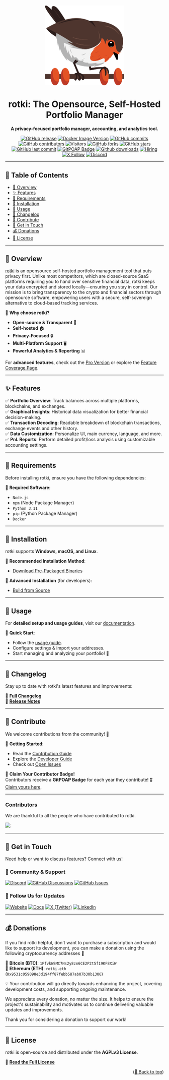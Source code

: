 <div id="top"></div>

<p align="center">
  <img src="https://raw.githubusercontent.com/rotki/rotki/develop/frontend/app/public/assets/images/rotkehlchen_no_text.png" alt="rotki Logo" width="250">
</p>

<h1 align="center">rotki: The Opensource, Self-Hosted Portfolio Manager</h1>

<p align="center">
  <strong>A privacy-focused portfolio manager, accounting, and analytics tool.</strong>
</p>

<div align="center">

[![GitHub release](https://img.shields.io/github/release/rotki/rotki.svg)](https://GitHub.com/rotki/rotki/releases/)
[![Docker Image Version](https://img.shields.io/docker/v/rotki/rotki/latest?label=Docker)](https://hub.docker.com/r/rotki/rotki)
[![GitHub commits](https://img.shields.io/github/commits-since/rotki/rotki/latest.svg)](https://GitHub.com/rotki/rotki/commit/)
[![GitHub contributors](https://img.shields.io/github/contributors/rotki/rotki.svg?style=flat)](https://github.com/rotki/rotki/graphs/contributors)
![Visitors](https://api.visitorbadge.io/api/visitors?path=rotki%2Frotki%20&countColor=%23263759&style=flat)
[![GitHub forks](https://img.shields.io/github/forks/rotki/rotki)](https://github.com/rotki/rotki/forks)
[![GitHub stars](https://img.shields.io/github/stars/rotki/rotki)](https://github.com/rotki/rotki/stargazers)
[![GitHub last commit](https://img.shields.io/github/last-commit/rotki/rotki)](https://github.com/rotki/rotki/commits/master)
[![GitPOAP Badge](https://public-api.gitpoap.io/v1/repo/rotki/rotki/badge)](https://www.gitpoap.io/gh/rotki/rotki)
[![Github downloads](https://img.shields.io/github/downloads/rotki/rotki/total.svg)](https://GitHub.com/rotki/rotki/releases/)
[![Hiring](https://img.shields.io/badge/Hiring-Open-brightgreen)](https://rotki.com/jobs/)
[![X Follow](https://img.shields.io/twitter/follow/rotkiapp)](https://twitter.com/rotkiapp)
[![Discord](https://img.shields.io/discord/657906918408585217.svg?label=&logo=discord&logoColor=ffffff&color=7389D8&labelColor=6A7EC2)](https://discord.rotki.com/)

</div>

---

## 📌 **Table of Contents**
- [📖 Overview](#overview)
- [✨ Features](#features)
- [🔧 Requirements](#requirements)
- [🚀 Installation](#installation)
- [📘 Usage](#usage)
- [📜 Changelog](#changelog)
- [🤝 Contribute](#contribute)
- [📢 Get in Touch](#get-in-touch)
- [💰 Donations](#donations)
- [📄 License](#license)

---

<div id="overview"></div>

## 📖 **Overview**
[rotki](https://rotki.com/) is an opensource self-hosted portfolio management tool that puts privacy first. Unlike most competitors, which are closed-source SaaS platforms requiring you to hand over sensitive financial data, rotki keeps your data encrypted and stored locally—ensuring you stay in control. Our mission is to bring transparency to the crypto and financial sectors through opensource software, empowering users with a secure, self-sovereign alternative to cloud-based tracking services.

🔹 **Why choose rotki?**
- **Open-source & Transparent** 📖  
- **Self-hosted** 🏠  
- **Privacy-Focused** 🔒  
- **Multi-Platform Support** 🖥  
- **Powerful Analytics & Reporting** 📊  

For **advanced features**, check out the [Pro Version](https://rotki.com/products/) or explore the [Feature Coverage Page](https://rotki.com/products/details).

---

<div id="features"></div>

## ✨ **Features**
✅ **Portfolio Overview**: Track balances across multiple platforms, blockchains, and exchanges.  
✅ **Graphical Insights**: Historical data visualization for better financial decision-making.  
✅ **Transaction Decoding**: Readable breakdown of blockchain transactions, exchange events and other history.  
✅ **Data Customization**: Personalize UI, main currency, language, and more.  
✅ **PnL Reports**: Perform detailed profit/loss analysis using customizable accounting settings.  

---

<div id="requirements"></div>

## 🔧 **Requirements**
Before installing rotki, ensure you have the following dependencies:

📌 **Required Software**:
- `Node.js`
- `npm` (Node Package Manager)
- `Python 3.11`
- `pip` (Python Package Manager)
- `Docker`

---

<div id="installation"></div>

## 🚀 **Installation**
rotki supports **Windows, macOS, and Linux**.

📌 **Recommended Installation Method**:
- [Download Pre-Packaged Binaries](https://docs.rotki.com/requirement-and-installation/packaged-binaries.html)

📌 **Advanced Installation** (for developers):
- [Build from Source](https://docs.rotki.com/requirement-and-installation/build-from-source.html)

---

<div id="usage"></div>

## 📘 **Usage**
For **detailed setup and usage guides**, visit our [documentation](https://docs.rotki.com/).

📌 **Quick Start**:
- Follow the [usage guide](https://docs.rotki.com/usage-guides/).
- Configure settings & import your addresses.
- Start managing and analyzing your portfolio! 🚀

---

<div id="changelog"></div>

## 📜 **Changelog**
Stay up to date with rotki's latest features and improvements:

📌 **[Full Changelog](https://rotki.readthedocs.io/en/latest/changelog.html)**  
📌 **[Release Notes](https://github.com/rotki/rotki/releases)**  

---

<div id="contribute"></div>

## 🤝 **Contribute**
We welcome contributions from the community! 🎉

🔹 **Getting Started**:
- Read the [Contribution Guide](CONTRIBUTING.md)
- Explore the [Developer Guide](https://docs.rotki.com/contribution-guides/)
- Check out [Open Issues](https://github.com/rotki/rotki/issues)

📌 **Claim Your Contributor Badge!**  
Contributors receive a **GitPOAP Badge** for each year they contribute! 🎖 [Claim yours here](https://www.gitpoap.io/rp/62).

---

### Contributors

We are thankful to all the people who have contributed to rotki.

<a href="https://github.com/rotki/rotki/graphs/contributors">
  <img src="https://contrib.rocks/image?repo=rotki/rotki&max=999&anon=1&columns=12" />
</a>

---

<div id="get-in-touch"></div>

## 📢 **Get in Touch**
Need help or want to discuss features? Connect with us!

### 💬 **Community & Support**
[![Discord](https://img.shields.io/badge/Join%20our%20Discord-5865F2?logo=discord&logoColor=white&style=for-the-badge)](https://discord.rotki.com)
[![GitHub Discussions](https://img.shields.io/badge/GitHub%20Discussions-181717?logo=github&logoColor=white&style=for-the-badge)](https://github.com/rotki/rotki/discussions)
[![GitHub Issues](https://img.shields.io/badge/Report%20an%20Issue-F05032?logo=github&logoColor=white&style=for-the-badge)](https://github.com/rotki/rotki/issues)  

### 📌 **Follow Us for Updates**
[![Website](https://img.shields.io/badge/Visit%20rotki-1E90FF?logoColor=white&style=for-the-badge)](https://rotki.com)
[![Docs](https://img.shields.io/badge/Read%20the%20Docs-FF4500?logo=read-the-docs&logoColor=white&style=for-the-badge)](https://docs.rotki.com/)
[![X (Twitter)](https://img.shields.io/badge/Follow%20on%20X-000000?logo=x&logoColor=white&style=for-the-badge)](https://twitter.com/rotkiapp)
[![LinkedIn](https://img.shields.io/badge/Connect%20on%20LinkedIn-0077B5?logo=linkedin&logoColor=white&style=for-the-badge)](https://www.linkedin.com/company/rotki)  

---

<div id="donations"></div>

## 💰 **Donations**
If you find rotki helpful, don't want to purchase a subscription and would like to support its development, you can make a donation using the following cryptocurrency addresses 🚀

📌 **Bitcoin (BTC)**: `1PfvkW8MC7Ns2y8zn6CE2P2t5f19KF8XiW`  
📌 **Ethereum (ETH)**: `rotki.eth` (`0x9531c059098e3d194ff87febb587ab07b30b1306`)  

💡 Your contribution will go directly towards enhancing the project, covering development costs, and supporting ongoing maintenance.

We appreciate every donation, no matter the size. It helps to ensure the project's sustainability and motivates us to continue delivering valuable updates and improvements.

Thank you for considering a donation to support our work!

---

<div id="license"></div>

## 📄 **License**
rotki is open-source and distributed under the **AGPLv3 License**.

📜 **[Read the Full License](https://github.com/rotki/rotki/blob/develop/LICENSE.md)**

<p align="right">(<a href="#top">🔼 Back to top</a>)</p>

